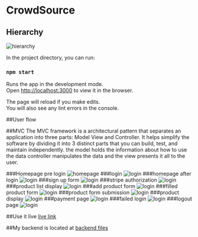 # CrowdSource

## Hierarchy

![hierarchy](public/Hierarchy.jpg)

In the project directory, you can run:

### `npm start`

Runs the app in the development mode.\
Open [http://localhost:3000](http://localhost:3000) to view it in the browser.

The page will reload if you make edits.\
You will also see any lint errors in the console.

##User flow

##MVC
The MVC framework is a architectural pattern that separates an application into three parts: Model View and Controller. It helps simplify the software by dividing it into 3 distinct parts that you can build, test, and maintain independently. the model holds the information about how to use the data controller manipulates the data and the view presents it all to the user.


###Homepage pre login
![homepage](public/SS1.jpg)
###login
![login](public/SS2.jpg)
###homepage after login
![login](public/SS3.jpg)
###sign up form
![login](public/SS4.jpg)
###stripe authorization
![login](public/SS5.jpg)
###product list display
![login](public/SS6.jpg)
###add product form
![login](public/SS7.jpg)
###filled product form
![login](public/SS8.jpg)
###product form submission
![login](public/SS9.jpg)
###product display
![login](public/SS10.jpg)
###payment page
![login](public/SS11.jpg)
###failed login
![login](public/SS12.jpg)
###logout page
![login](public/SS13.jpg)

##Use it live
[live link](https://crowd-source.vercel.app/)

##My backend is located at
[backend files](https://github.com/nasjones/crowdSource-backend)